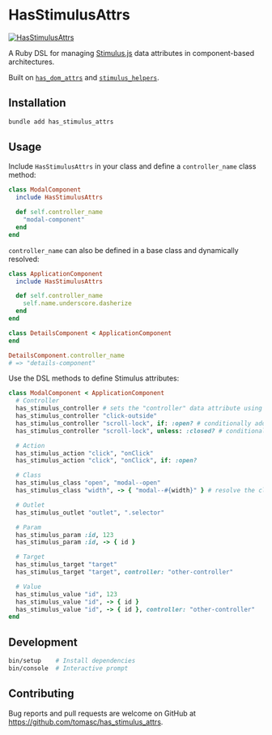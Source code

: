 # HasStimulusAttrs

[![HasStimulusAttrs](https://github.com/tomasc/has_stimulus_attrs/actions/workflows/ruby.yml/badge.svg)](https://github.com/tomasc/has_stimulus_attrs/actions/workflows/ruby.yml)

A Ruby DSL for managing [Stimulus.js](https://stimulus.hotwired.dev/) data attributes in component-based architectures.

Built on [`has_dom_attrs`](https://github.com/tomasc/has_dom_attrs) and [`stimulus_helpers`](https://github.com/tomasc/stimulus_helpers).

## Installation

```bash
bundle add has_stimulus_attrs
```

## Usage

Include `HasStimulusAttrs` in your class and define a `controller_name` class method:

```ruby
class ModalComponent
  include HasStimulusAttrs

  def self.controller_name
    "modal-component"
  end
end
```

`controller_name` can also be defined in a base class and dynamically resolved:

```ruby
class ApplicationComponent
  include HasStimulusAttrs

  def self.controller_name
    self.name.underscore.dasherize
  end
end

class DetailsComponent < ApplicationComponent
end

DetailsComponent.controller_name
# => "details-component"
```

Use the DSL methods to define Stimulus attributes:

```ruby
class ModalComponent < ApplicationComponent
  # Controller
  has_stimulus_controller # sets the "controller" data attribute using :controller_name by default
  has_stimulus_controller "click-outside"
  has_stimulus_controller "scroll-lock", if: :open? # conditionally add the controller
  has_stimulus_controller "scroll-lock", unless: :closed? # conditionally add the controller

  # Action
  has_stimulus_action "click", "onClick"
  has_stimulus_action "click", "onClick", if: :open?

  # Class
  has_stimulus_class "open", "modal--open"
  has_stimulus_class "width", -> { "modal--#{width}" } # resolve the class name dynamically

  # Outlet
  has_stimulus_outlet "outlet", ".selector"

  # Param
  has_stimulus_param :id, 123
  has_stimulus_param :id, -> { id }

  # Target
  has_stimulus_target "target"
  has_stimulus_target "target", controller: "other-controller"

  # Value
  has_stimulus_value "id", 123
  has_stimulus_value "id", -> { id }
  has_stimulus_value "id", -> { id }, controller: "other-controller"
end
```

## Development

```bash
bin/setup    # Install dependencies
bin/console  # Interactive prompt
```

## Contributing

Bug reports and pull requests are welcome on GitHub at https://github.com/tomasc/has_stimulus_attrs.
